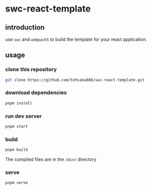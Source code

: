 <!--
 * @Author: tohsaka888
 * @Date: 2022-07-28 11:02:20
 * @LastEditors: tohsaka888
 * @LastEditTime: 2022-07-29 11:05:16
 * @Description: README
-->

# swc-react-template

## introduction

use `swc` and `webpack5` to build the template for your react application.

## usage

### clone this repository

```bash
git clone https://github.com/tohsaka888/swc-react-template.git
```

### download dependencies

```bash
pnpm install
```

### run dev server

```bash
pnpm start
```

### build

```bash
pnpm build
```

The compiled files are in the `/dist` directory

### serve

```bash
pnpm serve
```
